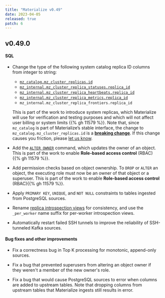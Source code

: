 ```yaml
---
title: "Materialize v0.49"
date: 2023-04-05
released: true
patch: 6
---
```


## v0.49.0

#### SQL

* Change the type of the following system catalog replica ID columns from integer to string:

    * [`mz_catalog.mz_cluster_replicas.id`](/sql/system-catalog/mz_catalog/#mz_cluster_replicas)
    * [`mz_internal.mz_cluster_replica_statuses.replica_id`](/sql/system-catalog/mz_internal/#mz_cluster_replica_statuses)
    * [`mz_internal.mz_cluster_replica_heartbeats.replica_id`](/sql/system-catalog/mz_internal/#mz_cluster_replica_heartbeats)
    * [`mz_internal.mz_cluster_replica_metrics.replica_id`](/sql/system-catalog/mz_internal/#mz_cluster_replica_metrics)
    * `mz_internal.mz_cluster_replica_frontiers.replica_id`

    This is part of the work to introduce system replicas, which Materialize
    will use for verification and testing purposes and which will not affect
    user billing or system limits {{% gh 11579 %}}. Note that, since
    `mz_catalog` is part of Materialize’s stable interface, the change to
    `mz_catalog.mz_cluster_replicas.id` is a [**breaking change**](/releases/#backwards-compatibility).
    If this change causes you friction, please [let us know](https://materialize.com/s/chat).

* Add the [`ALTER OWNER`](/sql/alter-owner/) command, which updates the owner
  of an object. This is part of the work to enable **Role-based access
  control** (RBAC){{% gh 11579 %}}.

* Add permission checks based on object ownership. To `DROP` or `ALTER` an
  object, the executing role must now be an owner of that object or a
  superuser. This is part of the work to enable **Role-based access control**
  (RBAC){{% gh 11579 %}}.

* Apply `PRIMARY KEY`, `UNIQUE`, and `NOT NULL` constraints to tables ingested
  from PostgreSQL sources.

* Rename [replica introspection views](https://materialize.com/docs/sql/system-catalog/mz_internal/#replica-introspection-relations)
  for consistency, and use the `_per_worker` name suffix for per-worker introspection views.

* Automatically restart failed SSH tunnels to improve the reliability of
  SSH-tunneled Kafka sources.

#### Bug fixes and other improvements

- Fix a correctness bug in Top K processing for monotonic, append-only sources.

- Fix a bug that prevented superusers from altering an object owner if they weren't a member of the new owner's role.

- Fix a bug that would cause PostgreSQL sources to error when columns are added to upstream tables. Note that dropping columns from upstream tables that Materialize ingests still results in error.
